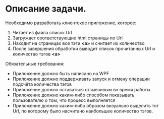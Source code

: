 # Описание задачи.

Необходимо разработать клиентское приложение, которое:

1) Читает из файла список Url
2) Загружает соответствующие html страницы по Url
3) Находит на страницах все тэги **\<a>** и считает их количество
4) После завершения обработки выводит список прочитанных Url и количество тэгов **\<a>**

Обязательные требования:

+ Приложение должно быть написано на WPF
+ Приложение должно поддерживать запуск и отмену операции подсчёта количества тэгов
+ Приложение должно оставаться отзывчивым во время работы. 
+ Приложение должно каким-либо способом показывать пользователю о том,
что процесс выполняется
+ Приложение должно каким-либо образом визуально выделить тот Url,
по которому было насчитано наибольшее количество тэгов.